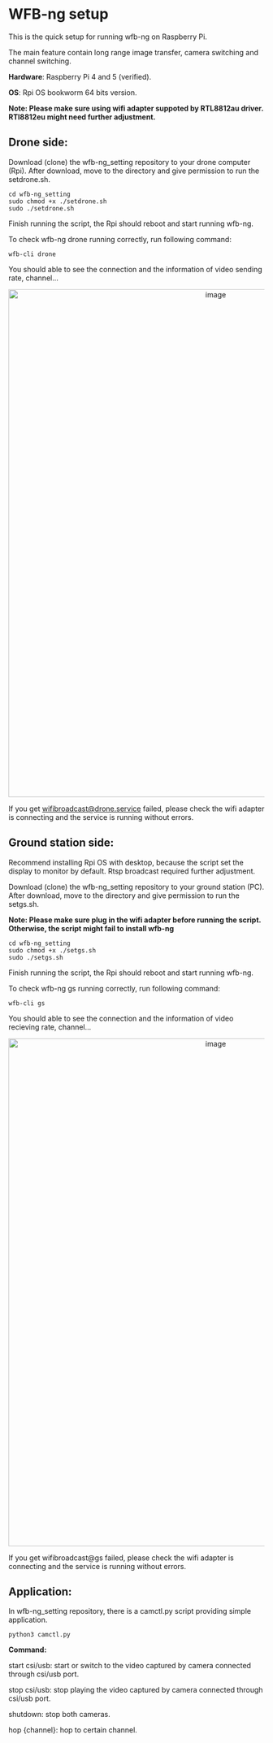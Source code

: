 # WFB-ng setup 
This is the quick setup for running wfb-ng on Raspberry Pi. 

The main feature contain long range image transfer, camera switching and channel switching.

**Hardware**: Raspberry Pi 4 and 5 (verified). 

**OS**: Rpi OS bookworm 64 bits version.

**Note: Please make sure using wifi adapter suppoted by RTL8812au driver. RTl8812eu might need further adjustment.**


## Drone side:
Download (clone) the wfb-ng_setting repository to your drone computer (Rpi). After download, move to the directory and give permission to run the setdrone.sh.

```
cd wfb-ng_setting
sudo chmod +x ./setdrone.sh
sudo ./setdrone.sh
```
Finish running the script, the Rpi should reboot and start running wfb-ng.

To check wfb-ng drone running correctly, run following command:
```
wfb-cli drone
```
You should able to see the connection and the information of video sending rate, channel... 

<p align="center">
  <img width="800" height=1000" alt="image" src="https://github.com/user-attachments/assets/318497fc-b5a6-45b7-be7c-05a0825034ea" />
</p>

If you get wifibroadcast@drone.service failed, please check the wifi adapter is connecting and the service is running without errors.

## Ground station side:
Recommend installing Rpi OS with desktop, because the script set the display to monitor by default. Rtsp broadcast required further adjustment.

Download (clone) the wfb-ng_setting repository to your ground station (PC). After download, move to the directory and give permission to run the setgs.sh.

**Note: Please make sure plug in the wifi adapter before running the script. Otherwise, the script might fail to install wfb-ng**
```
cd wfb-ng_setting
sudo chmod +x ./setgs.sh
sudo ./setgs.sh
```
Finish running the script, the Rpi should reboot and start running wfb-ng.

To check wfb-ng gs running correctly, run following command:
```
wfb-cli gs
```
You should able to see the connection and the information of video recieving rate, channel... 

<p align="center">
  <img width="800" height="1000" alt="image" src="https://github.com/user-attachments/assets/d46a2f64-9f26-46c6-bd95-88f56c3f8e43" />
</p>

If you get wifibroadcast@gs failed, please check the wifi adapter is connecting and the service is running without errors.

## Application:
In wfb-ng_setting repository, there is a camctl.py script providing simple application.
```
python3 camctl.py
```

**Command:**

start csi/usb: start or switch to the video captured by camera connected through csi/usb port.

stop csi/usb: stop playing the video captured by camera connected through csi/usb port.

shutdown: stop both cameras.

hop {channel}: hop to certain channel.
